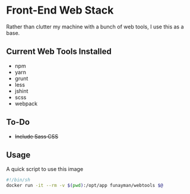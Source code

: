 # Front-End Web Stack

Rather than clutter my machine with a bunch of web tools, I use this as a base.

## Current Web Tools Installed
* npm
* yarn
* grunt
* less
* jshint
* scss
* webpack

## To-Do
* ~~Include Sass CSS~~

## Usage
A quick script to use this image
```bash
#!/bin/sh
docker run -it --rm -v $(pwd):/opt/app funayman/webtools $@
```
